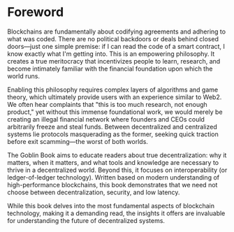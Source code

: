 # Foreword

Blockchains are fundamentally about codifying agreements and adhering to what was coded. There are no political backdoors or deals behind closed doors—just one simple premise: if I can read the code of a smart contract, I know exactly what I'm getting into. This is an empowering philosophy. It creates a true meritocracy that incentivizes people to learn, research, and become intimately familiar with the financial foundation upon which the world runs.

Enabling this philosophy requires complex layers of algorithms and game theory, which ultimately provide users with an experience similar to Web2. We often hear complaints that "this is too much research, not enough product," yet without this immense foundational work, we would merely be creating an illegal financial network where founders and CEOs could arbitrarily freeze and steal funds. Between decentralized and centralized systems lie protocols masquerading as the former, seeking quick traction before exit scamming—the worst of both worlds.

The Goblin Book aims to educate readers about true decentralization: why it matters, when it matters, and what tools and knowledge are necessary to thrive in a decentralized world. Beyond this, it focuses on interoperability (or ledger-of-ledger technology). Written based on modern understanding of high-performance blockchains, this book demonstrates that we need not choose between decentralization, security, and low latency.

While this book delves into the most fundamental aspects of blockchain technology, making it a demanding read, the insights it offers are invaluable for understanding the future of decentralized systems.
